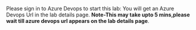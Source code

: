 Please sign in to Azure Devops to start this lab: You will get an Azure Devops Url in the lab details page.
 **Note-This may take upto 5 mins,please wait till azure devops url appears on the lab details page**.

